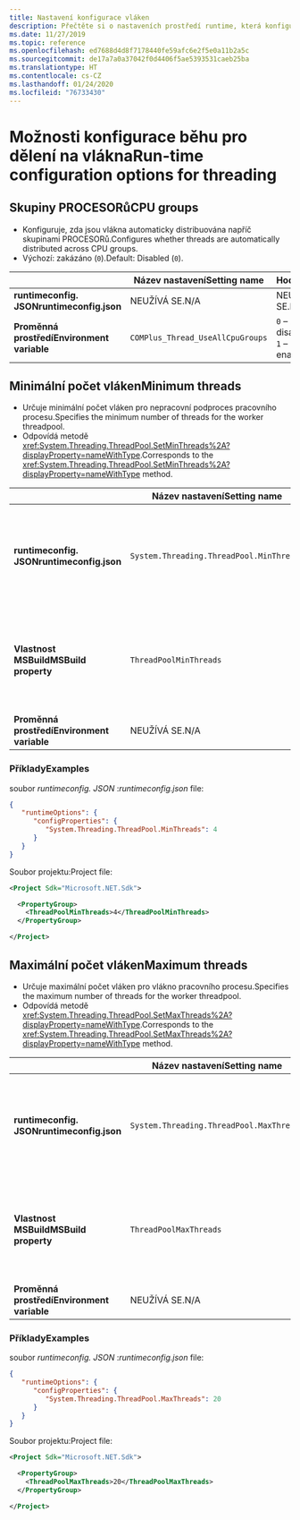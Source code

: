 ```yaml
---
title: Nastavení konfigurace vláken
description: Přečtěte si o nastaveních prostředí runtime, která konfigurují vlákna pro aplikace .NET Core.
ms.date: 11/27/2019
ms.topic: reference
ms.openlocfilehash: ed7688d4d8f7178440fe59afc6e2f5e0a11b2a5c
ms.sourcegitcommit: de17a7a0a37042f0d4406f5ae5393531caeb25ba
ms.translationtype: HT
ms.contentlocale: cs-CZ
ms.lasthandoff: 01/24/2020
ms.locfileid: "76733430"
---
```

# <a name="run-time-configuration-options-for-threading"></a><span data-ttu-id="b4c8d-103">Možnosti konfigurace běhu pro dělení na vlákna</span><span class="sxs-lookup"><span data-stu-id="b4c8d-103">Run-time configuration options for threading</span></span>

## <a name="cpu-groups"></a><span data-ttu-id="b4c8d-104">Skupiny PROCESORů</span><span class="sxs-lookup"><span data-stu-id="b4c8d-104">CPU groups</span></span>

- <span data-ttu-id="b4c8d-105">Konfiguruje, zda jsou vlákna automaticky distribuována napříč skupinami PROCESORů.</span><span class="sxs-lookup"><span data-stu-id="b4c8d-105">Configures whether threads are automatically distributed across CPU groups.</span></span>
- <span data-ttu-id="b4c8d-106">Výchozí: zakázáno (`0`).</span><span class="sxs-lookup"><span data-stu-id="b4c8d-106">Default: Disabled (`0`).</span></span>

| | <span data-ttu-id="b4c8d-107">Název nastavení</span><span class="sxs-lookup"><span data-stu-id="b4c8d-107">Setting name</span></span> | <span data-ttu-id="b4c8d-108">Hodnoty</span><span class="sxs-lookup"><span data-stu-id="b4c8d-108">Values</span></span> |
| - | - | - |
| <span data-ttu-id="b4c8d-109">**runtimeconfig. JSON**</span><span class="sxs-lookup"><span data-stu-id="b4c8d-109">**runtimeconfig.json**</span></span> | <span data-ttu-id="b4c8d-110">NEUŽÍVÁ SE.</span><span class="sxs-lookup"><span data-stu-id="b4c8d-110">N/A</span></span> | <span data-ttu-id="b4c8d-111">NEUŽÍVÁ SE.</span><span class="sxs-lookup"><span data-stu-id="b4c8d-111">N/A</span></span> |
| <span data-ttu-id="b4c8d-112">**Proměnná prostředí**</span><span class="sxs-lookup"><span data-stu-id="b4c8d-112">**Environment variable**</span></span> | `COMPlus_Thread_UseAllCpuGroups` | <span data-ttu-id="b4c8d-113">`0` – zakázáno</span><span class="sxs-lookup"><span data-stu-id="b4c8d-113">`0` - disabled</span></span><br/><span data-ttu-id="b4c8d-114">`1` – povoleno</span><span class="sxs-lookup"><span data-stu-id="b4c8d-114">`1` - enabled</span></span> |

## <a name="minimum-threads"></a><span data-ttu-id="b4c8d-115">Minimální počet vláken</span><span class="sxs-lookup"><span data-stu-id="b4c8d-115">Minimum threads</span></span>

- <span data-ttu-id="b4c8d-116">Určuje minimální počet vláken pro nepracovní podproces pracovního procesu.</span><span class="sxs-lookup"><span data-stu-id="b4c8d-116">Specifies the minimum number of threads for the worker threadpool.</span></span>
- <span data-ttu-id="b4c8d-117">Odpovídá metodě <xref:System.Threading.ThreadPool.SetMinThreads%2A?displayProperty=nameWithType>.</span><span class="sxs-lookup"><span data-stu-id="b4c8d-117">Corresponds to the <xref:System.Threading.ThreadPool.SetMinThreads%2A?displayProperty=nameWithType> method.</span></span>

| | <span data-ttu-id="b4c8d-118">Název nastavení</span><span class="sxs-lookup"><span data-stu-id="b4c8d-118">Setting name</span></span> | <span data-ttu-id="b4c8d-119">Hodnoty</span><span class="sxs-lookup"><span data-stu-id="b4c8d-119">Values</span></span> |
| - | - | - |
| <span data-ttu-id="b4c8d-120">**runtimeconfig. JSON**</span><span class="sxs-lookup"><span data-stu-id="b4c8d-120">**runtimeconfig.json**</span></span> | `System.Threading.ThreadPool.MinThreads` | <span data-ttu-id="b4c8d-121">Celé číslo, které představuje minimální počet vláken</span><span class="sxs-lookup"><span data-stu-id="b4c8d-121">An integer that represents the minimum number of threads</span></span> |
| <span data-ttu-id="b4c8d-122">**Vlastnost MSBuild**</span><span class="sxs-lookup"><span data-stu-id="b4c8d-122">**MSBuild property**</span></span> | `ThreadPoolMinThreads` | <span data-ttu-id="b4c8d-123">Celé číslo, které představuje minimální počet vláken</span><span class="sxs-lookup"><span data-stu-id="b4c8d-123">An integer that represents the minimum number of threads</span></span> |
| <span data-ttu-id="b4c8d-124">**Proměnná prostředí**</span><span class="sxs-lookup"><span data-stu-id="b4c8d-124">**Environment variable**</span></span> | <span data-ttu-id="b4c8d-125">NEUŽÍVÁ SE.</span><span class="sxs-lookup"><span data-stu-id="b4c8d-125">N/A</span></span> | <span data-ttu-id="b4c8d-126">NEUŽÍVÁ SE.</span><span class="sxs-lookup"><span data-stu-id="b4c8d-126">N/A</span></span> |

### <a name="examples"></a><span data-ttu-id="b4c8d-127">Příklady</span><span class="sxs-lookup"><span data-stu-id="b4c8d-127">Examples</span></span>

<span data-ttu-id="b4c8d-128">soubor *runtimeconfig. JSON* :</span><span class="sxs-lookup"><span data-stu-id="b4c8d-128">*runtimeconfig.json* file:</span></span>

```json
{
   "runtimeOptions": {
      "configProperties": {
         "System.Threading.ThreadPool.MinThreads": 4
      }
   }
}
```

<span data-ttu-id="b4c8d-129">Soubor projektu:</span><span class="sxs-lookup"><span data-stu-id="b4c8d-129">Project file:</span></span>

```xml
<Project Sdk="Microsoft.NET.Sdk">

  <PropertyGroup>
    <ThreadPoolMinThreads>4</ThreadPoolMinThreads>
  </PropertyGroup>

</Project>
```

## <a name="maximum-threads"></a><span data-ttu-id="b4c8d-130">Maximální počet vláken</span><span class="sxs-lookup"><span data-stu-id="b4c8d-130">Maximum threads</span></span>

- <span data-ttu-id="b4c8d-131">Určuje maximální počet vláken pro vlákno pracovního procesu.</span><span class="sxs-lookup"><span data-stu-id="b4c8d-131">Specifies the maximum number of threads for the worker threadpool.</span></span>
- <span data-ttu-id="b4c8d-132">Odpovídá metodě <xref:System.Threading.ThreadPool.SetMaxThreads%2A?displayProperty=nameWithType>.</span><span class="sxs-lookup"><span data-stu-id="b4c8d-132">Corresponds to the <xref:System.Threading.ThreadPool.SetMaxThreads%2A?displayProperty=nameWithType> method.</span></span>

| | <span data-ttu-id="b4c8d-133">Název nastavení</span><span class="sxs-lookup"><span data-stu-id="b4c8d-133">Setting name</span></span> | <span data-ttu-id="b4c8d-134">Hodnoty</span><span class="sxs-lookup"><span data-stu-id="b4c8d-134">Values</span></span> |
| - | - | - |
| <span data-ttu-id="b4c8d-135">**runtimeconfig. JSON**</span><span class="sxs-lookup"><span data-stu-id="b4c8d-135">**runtimeconfig.json**</span></span> | `System.Threading.ThreadPool.MaxThreads` | <span data-ttu-id="b4c8d-136">Celé číslo, které představuje maximální počet vláken</span><span class="sxs-lookup"><span data-stu-id="b4c8d-136">An integer that represents the maximum number of threads</span></span> |
| <span data-ttu-id="b4c8d-137">**Vlastnost MSBuild**</span><span class="sxs-lookup"><span data-stu-id="b4c8d-137">**MSBuild property**</span></span> | `ThreadPoolMaxThreads` | <span data-ttu-id="b4c8d-138">Celé číslo, které představuje maximální počet vláken</span><span class="sxs-lookup"><span data-stu-id="b4c8d-138">An integer that represents the maximum number of threads</span></span> |
| <span data-ttu-id="b4c8d-139">**Proměnná prostředí**</span><span class="sxs-lookup"><span data-stu-id="b4c8d-139">**Environment variable**</span></span> | <span data-ttu-id="b4c8d-140">NEUŽÍVÁ SE.</span><span class="sxs-lookup"><span data-stu-id="b4c8d-140">N/A</span></span> | <span data-ttu-id="b4c8d-141">NEUŽÍVÁ SE.</span><span class="sxs-lookup"><span data-stu-id="b4c8d-141">N/A</span></span> |

### <a name="examples"></a><span data-ttu-id="b4c8d-142">Příklady</span><span class="sxs-lookup"><span data-stu-id="b4c8d-142">Examples</span></span>

<span data-ttu-id="b4c8d-143">soubor *runtimeconfig. JSON* :</span><span class="sxs-lookup"><span data-stu-id="b4c8d-143">*runtimeconfig.json* file:</span></span>

```json
{
   "runtimeOptions": {
      "configProperties": {
         "System.Threading.ThreadPool.MaxThreads": 20
      }
   }
}
```

<span data-ttu-id="b4c8d-144">Soubor projektu:</span><span class="sxs-lookup"><span data-stu-id="b4c8d-144">Project file:</span></span>

```xml
<Project Sdk="Microsoft.NET.Sdk">

  <PropertyGroup>
    <ThreadPoolMaxThreads>20</ThreadPoolMaxThreads>
  </PropertyGroup>

</Project>
```
